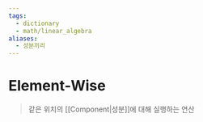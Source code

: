 ```yaml
---
tags:
  - dictionary
  - math/linear_algebra
aliases:
  - 성분끼리
---
```

# Element-Wise
> 같은 위치의 [[Component|성분]]에 대해 실행하는 연산


